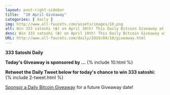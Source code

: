 ```yaml
---
layout: post-right-sidebar
title:  "10 April Giveaway"
categories: [ daily ]
img: http://www.all-faucets.com/assets/images/10.png
alt: Win 333 satoshi (฿) on April 10th! This Daily Bitcoin Giveaway at www.all-faucets.com is sponsored by Coinbase.
desc: Win 333 satoshi (฿) on April 10th! This Daily Bitcoin Giveaway at www.all-faucets.com is sponsored by Coinbase.
URL: http://www.all-faucets.com/daily/2019/04/10/giveaway.html
---
```

**333 Satoshi Daily**

<b>Today's Giveaway is sponsored by ...</b>
{% include  10.html %}

<b>Retweet the Daily Tweet below for today's chance to win 333 satoshi:</b><br>
{% include  2-tweet.html %}

<a href="http://www.all-faucets.com/daily/2019/03/29/giveaway-sponsorship.html">Sponsor a Daily Bitcoin Giveaway</a> for a future Giveaway date!
